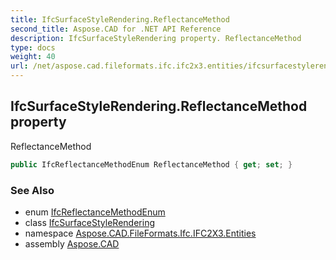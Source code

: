 ```yaml
---
title: IfcSurfaceStyleRendering.ReflectanceMethod
second_title: Aspose.CAD for .NET API Reference
description: IfcSurfaceStyleRendering property. ReflectanceMethod
type: docs
weight: 40
url: /net/aspose.cad.fileformats.ifc.ifc2x3.entities/ifcsurfacestylerendering/reflectancemethod/
---
```

## IfcSurfaceStyleRendering.ReflectanceMethod property

ReflectanceMethod

```csharp
public IfcReflectanceMethodEnum ReflectanceMethod { get; set; }
```

### See Also

* enum [IfcReflectanceMethodEnum](../../../aspose.cad.fileformats.ifc.ifc2x3.types/ifcreflectancemethodenum/)
* class [IfcSurfaceStyleRendering](../)
* namespace [Aspose.CAD.FileFormats.Ifc.IFC2X3.Entities](../../ifcsurfacestylerendering/)
* assembly [Aspose.CAD](../../../)


